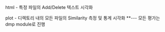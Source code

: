 html - 특정 파일의 Add/Delete 텍스트 시각화

plot - 디렉토리 내의 모든 파일의 Similarity 측정 및 통계 시각화
**---
모든 평가는 dmp module로 진행
